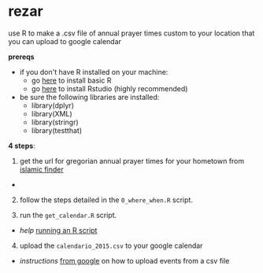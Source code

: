 rezar
=====

use R to make a .csv file of annual prayer times custom to your location that you can upload to google calendar

**prereqs**
  - if you don't have R installed on your machine:
    - go [here](http://cran.rstudio.com/) to install basic R
    - go [here](http://www.rstudio.com/products/rstudio/download/) to install Rstudio (highly recommended) 
  - be sure the following libraries are installed: 
    - library(dplyr)
    - library(XML)
    - library(stringr)
    - library(testthat)

**4 steps**:

1) get the url for gregorian annual prayer times for your hometown from [islamic finder](http://islamicfinder.org/)
  - [](https://github.com/schafik/rezar/photos/city.png)

2) follow the steps detailed in the `0_where_when.R` script.

3) run the `get_calendar.R` script.
  - *help* [running an R script](http://www.dummies.com/how-to/content/how-to-source-a-script-in-r.html)

4) upload the `calendario_2015.csv` to your google calendar
  - *instructions* [from google](https://support.google.com/calendar/answer/37118?hl=en) on how to upload events from a csv file 
